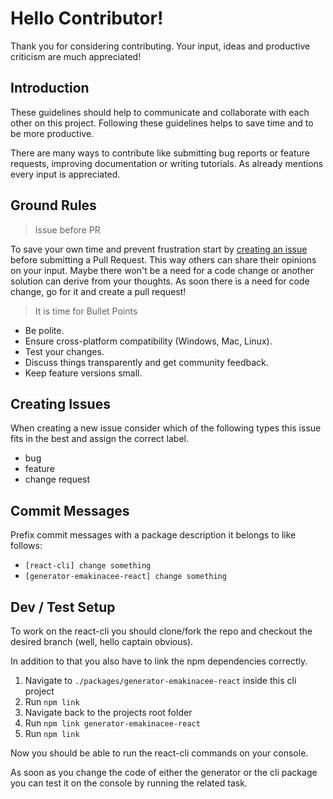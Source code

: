 # Hello Contributor!
Thank you for considering contributing. Your input, ideas and productive criticism are much appreciated!


## Introduction
These guidelines should help to communicate and collaborate with each other on this project.
Following these guidelines helps to save time and to be more productive.

There are many ways to contribute like submitting bug reports or feature requests,
improving documentation or writing tutorials. As already mentions every input is appreciated.


## Ground Rules

> Issue before PR

To save your own time and prevent frustration start by
[creating an issue](https://github.com/emakina-cee-oss/generator-emakinacee-react/blob/master/CONTRIBUTING.md#creating-issues)
before submitting a Pull Request. This way others can share their opinions on your input.
Maybe there won't be a need for a code change or another solution can derive from your thoughts.
As soon there is a need for code change, go for it and create a pull request!

> It is time for Bullet Points

* Be polite.
* Ensure cross-platform compatibility (Windows, Mac, Linux).
* Test your changes.
* Discuss things transparently and get community feedback.
* Keep feature versions small.


## Creating Issues
When creating a new issue consider which of the following types this issue fits in the best and assign
the correct label.

* bug
* feature
* change request


## Commit Messages
Prefix commit messages with a package description it belongs to like follows:
* `[react-cli] change something`
* `[generator-emakinacee-react] change something`


## Dev / Test Setup
To work on the react-cli you should clone/fork the repo
and checkout the desired branch (well, hello captain obvious).

In addition to that you also have to link the npm dependencies correctly.

1. Navigate to `./packages/generator-emakinacee-react` inside this cli project
2. Run `npm link`
3. Navigate back to the projects root folder
4. Run `npm link generator-emakinacee-react`
5. Run `npm link`

Now you should be able to run the react-cli commands on your console.

As soon as you change the code of either the generator or the cli package
you can test it on the console by running the related task.
